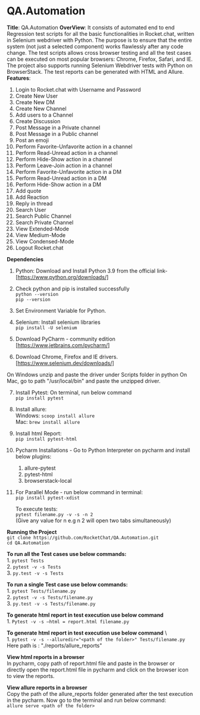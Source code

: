 # QA.Automation
**Title**: QA.Automation
**OverView**: It consists of automated end to end Regression test scripts for all the basic functionalities in 
Rocket.chat, written in Selenium webdriver with Python. The purpose is to ensure that the entire system 
(not just a selected component) works flawlessly after any code change. The test scripts allows cross browser testing
and all the test cases can be executed on most popular browsers: Chrome, Firefox, Safari, and IE. The project also
supports running Selenium Webdriver tests with Python on BrowserStack. The test reports can be generated with
HTML and Allure.
**Features**: 
1. Login to Rocket.chat with Username and Password 
2. Create New User 
3. Create New DM
4. Create New Channel
5. Add users to a Channel
6. Create Discussion
7. Post Message in a Private channel
8. Post Message in a Public channel
9. Post an emoji
10. Perform Favorite-Unfavorite action in a channel
11. Perform Read-Unread action in a channel
12. Perform Hide-Show action in a channel
13. Perform Leave-Join action in a channel
14. Perform Favorite-Unfavorite action in a DM
11. Perform Read-Unread action in a DM
12. Perform Hide-Show action in a DM
13. Add quote
14. Add Reaction
15. Reply in thread
16. Search User
17. Search Public Channel
18. Search Private Channel
19. View Extended-Mode
20. View Medium-Mode
21. View Condensed-Mode
22. Logout Rocket.chat
    
**Dependencies**
1. Python: Download and Install Python 3.9 from the official link-  [https://www.python.org/downloads/]
   
2. Check python and pip is installed successfully\
   `python --version`\
   `pip --version`
   
3. Set Environment Variable for Python.
   
4. Selenium: Install selenium libraries\
   `pip install -U selenium`
   
5. Download PyCharm - community edition
   [https://www.jetbrains.com/pycharm/]
   
6. Download Chrome, Firefox and IE drivers.
    [https://www.selenium.dev/downloads/]
   
On Windows unzip and paste the driver under Scripts folder in python
On Mac, go to path "/usr/local/bin" and paste the unzipped driver.

7. Install Pytest: On terminal, run below command\
    `pip install pytest`
   
8. Install allure: \
    Windows: `scoop install allure`\
    Mac: `brew install allure`
   
9. Install html Report:\
    `pip install pytest-html`

10. Pycharm Installations - Go to Python Interpreter on pycharm and install below plugins:
    1. allure-pytest
    2. pytest-html
    3. browserstack-local
    
11. For Parallel Mode - run below command in terminal: \
    `pip install pytest-xdist`
    
    To execute tests:\
    `pytest filename.py -v -s -n 2` \
    (Give any value for n e.g n 2 will open two tabs simultaneously)
    
**Running the Project**\
    `git clone https://github.com/RocketChat/QA.Automation.git` \
    `cd QA.Automation`

**To run all the Test cases use below commands:**\
    1. `pytest Tests`\
    2. `pytest -v -s Tests`\
    3. `py.test -v -s Tests`

**To run a single Test case use below commands:**\
    1. `pytest Tests/filename.py`\
    2. `pytest -v -s Tests/filename.py`\
    3. `py.test -v -s Tests/filename.py`

**To generate html report in test execution use below command**\
    1. `Pytest -v -s —html = report.html filename.py`
 
**To generate html report in test execution use below command** \  
    1. `pytest -v -s --alluredir="<path of the folder>" Tests/filename.py`\
    Here path is : "./reports/allure_reports"

**View html reports in a browser**\
    In pycharm, copy path of report.html file and paste in the browser or directly open the report.html
    file in pycharm and click on the browser icon to view the reports.

**View allure reports in a browser**\
    Copy the path of the allure_reports folder generated after the test execution in the pycharm. 
    Now go to the terminal and run below command:\
    `allure serve <path of the folder>`



    
    
